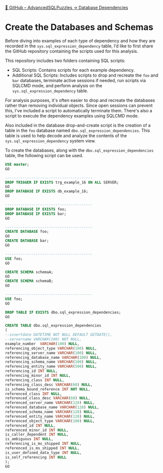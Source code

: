[📂 GitHub – AdvancedSQLPuzzles → Database Dependencies](https://github.com/smpetersgithub/AdvancedSQLPuzzles/tree/main/Database%20Articles/Database%20Dependencies/)

# Create the Databases and Schemas

Before diving into examples of each type of dependency and how they are recorded in the `sys.sql_expression_dependency` table, I’d like to first share the GitHub repository containing the scripts used for this analysis.

This repository includes two folders containing SQL scripts:

* SQL Scripts: Contains scripts for each example dependency.
* Additional SQL Scripts: Includes scripts to drop and recreate the `foo` and `bar` databases, terminate active sessions if needed, run scripts via SQLCMD mode, and perform analysis on the `sys.sql_expression_dependency` table.

For analysis purposes, it's often easier to drop and recreate the databases rather than removing individual objects. Since open sessions can prevent this, I've included a script to automatically terminate them. There's also a script to execute the dependency examples using SQLCMD mode.

Also included in the database drop-and-create script is the creation of a table in the `foo` database named `dbo.sql_expression_dependencies`. This table is used to help decode and analyze the contents of the `sys.sql_expression_dependency` system view.

To create the databases, along with the `dbo.sql_expression_dependencies` table, the following script can be used.

```sql
USE master;
GO

----------------------------------------
DROP TRIGGER IF EXISTS trg_example_16 ON ALL SERVER;
GO
DROP DATABASE IF EXISTS db_example_16;
GO

----------------------------------------
DROP DATABASE IF EXISTS foo;
DROP DATABASE IF EXISTS bar;
GO

----------------------------------------
CREATE DATABASE foo;
GO
CREATE DATABASE bar;
GO

----------------------------------------
USE foo;
GO

CREATE SCHEMA schemaA;
GO
CREATE SCHEMA schemaB;
GO

----------------------------------------
USE foo;
GO

DROP TABLE IF EXISTS dbo.sql_expression_dependencies;
GO

CREATE TABLE dbo.sql_expression_dependencies
(
--insertdate DATETIME NOT NULL DEFAULT GETDATE(),
--servername VARCHAR(100) NOT NULL,
example_number  VARCHAR(100) NULL,
referencing_object_type VARCHAR(100) NULL,
referencing_server_name VARCHAR(100) NULL,
referencing_database_name VARCHAR(100) NULL,
referencing_schema_name VARCHAR(100) NULL,
referencing_entity_name VARCHAR(500) NULL,
referencing_id INT NULL,
referencing_minor_id INT NULL,
referencing_class INT NULL,
referencing_class_desc VARCHAR(60) NULL,
is_schema_bound_reference INT NOT NULL,
referenced_class INT NULL,
referenced_class_desc VARCHAR(60) NULL,
referenced_server_name VARCHAR(128) NULL,
referenced_database_name VARCHAR(128) NULL,
referenced_schema_name VARCHAR(128) NULL,
referenced_entity_name VARCHAR(128) NULL,
referenced_object_type VARCHAR(100) NULL,
referenced_id INT NULL,
referenced_minor_id INT NULL,
is_caller_dependent INT NULL,
is_ambiguous INT NULL,
referencing_is_ms_shipped INT NULL,
referenced_is_ms_shipped INT NULL,
is_user_defined_data_type INT NULL,
is_self_referencing INT NULL
);
GO
```
